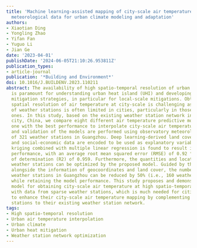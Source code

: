 ```yaml
---
title: 'Machine learning-assisted mapping of city-scale air temperature: Using sparse
  meteorological data for urban climate modeling and adaptation'
authors:
- Xiaotian Ding
- Yongling Zhao
- Yifan Fan
- Yuguo Li
- Jian Ge
date: '2023-04-01'
publishDate: '2024-06-05T21:10:26.953811Z'
publication_types:
- article-journal
publication: '*Building and Environment*'
doi: 10.1016/J.BUILDENV.2023.110211
abstract: The availability of high spatio-temporal resolution of urban air temperature
  is paramount for understanding urban heat island (UHI) and developing effective
  mitigation strategies, in particular for local-scale mitigations. Obtaining high
  spatial resolution of air temperature at city-scale is challenging as the quantity
  of weather stations is often limited in cities, particularly in those less developed
  ones. In this study, based on the existing weather station network in Guangzhou
  city, China, we compare eight different air temperature predictive models and select
  one with the best performance to interpolate city-scale air temperature. The training
  and validation of the models are performed using observatory meteorological data
  of 321 weather stations in Guangzhou. Deep learning-derived land cover information
  and social-economic data are encoded to be used as explanatory variables. The regression
  kriging combined with multiple linear regression is found to result in the best
  performance, with an average root mean squared error (RMSE) of 0.92 °C and a coefficient
  of determination (R2) of 0.959. Furthermore, the quantities and locations of current
  weather stations can be optimized by the proposed model. Guided by the k-means clustering
  alongside the information of geocoordinates and land cover, the number of current
  weather stations in Guangzhou can be reduced by 50% (i.e., 160 weather stations)
  while retaining the model performance. This study proposes and demonstrates an effective
  model for obtaining city-scale air temperature at high spatio-temporal resolution
  with data from sparse weather stations, which is much needed for cities which want
  to enhance their city-scale air temperature mapping by complementing new weather
  stations to their existing weather station network.
tags:
- High spatio-temporal resolution
- Urban air temperature interpolation
- Urban climate
- Urban heat mitigation
- Weather station network optimization
---
```


